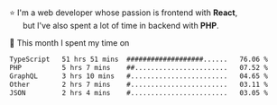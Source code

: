 ⭐ I'm a web developer whose passion is frontend with <b>React</b>,<br/>
&nbsp; &nbsp; &nbsp; but I've also spent a lot of time in backend with <b>PHP</b>.

📅 This month I spent my time on

<!--START_SECTION:waka-->

```txt
TypeScript   51 hrs 51 mins  ###################......   76.06 %
PHP          5 hrs 7 mins    ##.......................   07.52 %
GraphQL      3 hrs 10 mins   #........................   04.65 %
Other        2 hrs 7 mins    #........................   03.11 %
JSON         2 hrs 4 mins    #........................   03.05 %
```

<!--END_SECTION:waka-->
